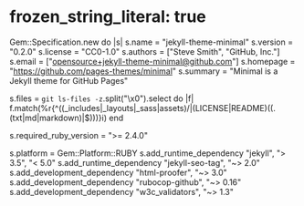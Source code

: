 # frozen_string_literal: true

Gem::Specification.new do |s|
  s.name          = "jekyll-theme-minimal"
  s.version       = "0.2.0"
  s.license       = "CC0-1.0"
  s.authors       = ["Steve Smith", "GitHub, Inc."]
  s.email         = ["opensource+jekyll-theme-minimal@github.com"]
  s.homepage      = "https://github.com/pages-themes/minimal"
  s.summary       = "Minimal is a Jekyll theme for GitHub Pages"

  s.files         = `git ls-files -z`.split("\x0").select do |f|
    f.match(%r{^((_includes|_layouts|_sass|assets)/|(LICENSE|README)((\.(txt|md|markdown)|$)))}i)
  end

  s.required_ruby_version = ">= 2.4.0"

  s.platform = Gem::Platform::RUBY
  s.add_runtime_dependency "jekyll", "> 3.5", "< 5.0"
  s.add_runtime_dependency "jekyll-seo-tag", "~> 2.0"
  s.add_development_dependency "html-proofer", "~> 3.0"
  s.add_development_dependency "rubocop-github", "~> 0.16"
  s.add_development_dependency "w3c_validators", "~> 1.3"
